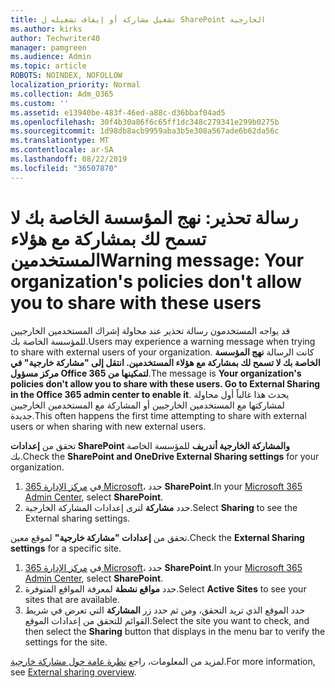 ```yaml
---
title: تشغيل مشاركة أو إيقاف تشغيله ل SharePoint الخارجية
ms.author: kirks
author: Techwriter40
manager: pamgreen
ms.audience: Admin
ms.topic: article
ROBOTS: NOINDEX, NOFOLLOW
localization_priority: Normal
ms.collection: Adm_O365
ms.custom: ''
ms.assetid: e13940be-483f-46ed-a88c-d36bbaf04ad5
ms.openlocfilehash: 30f4b30a86f6c65ff1dc348c279341e299b0275b
ms.sourcegitcommit: 1d98db8acb9959aba3b5e308a567ade6b62da56c
ms.translationtype: MT
ms.contentlocale: ar-SA
ms.lasthandoff: 08/22/2019
ms.locfileid: "36507870"
---
```

# <a name="warning-message-your-organizations-policies-dont-allow-you-to-share-with-these-users"></a><span data-ttu-id="08dd1-102">رسالة تحذير: نهج المؤسسة الخاصة بك لا تسمح لك بمشاركة مع هؤلاء المستخدمين</span><span class="sxs-lookup"><span data-stu-id="08dd1-102">Warning message: Your organization's policies don't allow you to share with these users</span></span>

<span data-ttu-id="08dd1-103">قد يواجه المستخدمون رسالة تحذير عند محاولة إشراك المستخدمين الخارجيين للمؤسسة الخاصة بك.</span><span class="sxs-lookup"><span data-stu-id="08dd1-103">Users may experience a warning message when trying to share with external users of your organization.</span></span> <span data-ttu-id="08dd1-104">كانت الرسالة **نهج المؤسسة الخاصة بك لا تسمح لك بمشاركة مع هؤلاء المستخدمين. انتقل إلى "مشاركة خارجية" في مركز مسؤول Office 365 لتمكينها من**.</span><span class="sxs-lookup"><span data-stu-id="08dd1-104">The message is **Your organization's policies don't allow you to share with these users. Go to External Sharing in the Office 365 admin center to enable it**.</span></span> <span data-ttu-id="08dd1-105">يحدث هذا غالباً أول محاولة لمشاركتها مع المستخدمين الخارجيين أو المشاركة مع المستخدمين الخارجيين جديدة.</span><span class="sxs-lookup"><span data-stu-id="08dd1-105">This often happens the first time attempting to share with external users or when sharing with new external users.</span></span>

<span data-ttu-id="08dd1-106">تحقق من **إعدادات SharePoint والمشاركة الخارجية أندريف** للمؤسسة الخاصة بك.</span><span class="sxs-lookup"><span data-stu-id="08dd1-106">Check the **SharePoint and OneDrive External Sharing settings** for your organization.</span></span>

1. <span data-ttu-id="08dd1-107">في [مركز الإدارة 365 Microsoft](https://admin.microsoft.com/AdminPortal/Home#/homepage">https://admin.microsoft.com/)، حدد **SharePoint**.</span><span class="sxs-lookup"><span data-stu-id="08dd1-107">In your [Microsoft 365 Admin Center](https://admin.microsoft.com/AdminPortal/Home#/homepage">https://admin.microsoft.com/), select **SharePoint**.</span></span>
3. <span data-ttu-id="08dd1-108">حدد **مشاركة** لترى إعدادات المشاركة الخارجية.</span><span class="sxs-lookup"><span data-stu-id="08dd1-108">Select **Sharing** to see the External sharing settings.</span></span>

<span data-ttu-id="08dd1-109">تحقق من **إعدادات "مشاركة خارجية"** لموقع معين.</span><span class="sxs-lookup"><span data-stu-id="08dd1-109">Check the **External Sharing settings** for a specific site.</span></span>

1. <span data-ttu-id="08dd1-110">في [مركز الإدارة 365 Microsoft](https://admin.microsoft.com/AdminPortal/Home#/homepage">https://admin.microsoft.com/)، حدد **SharePoint**.</span><span class="sxs-lookup"><span data-stu-id="08dd1-110">In your [Microsoft 365 Admin Center](https://admin.microsoft.com/AdminPortal/Home#/homepage">https://admin.microsoft.com/), select **SharePoint**.</span></span>
2. <span data-ttu-id="08dd1-111">حدد **مواقع نشطة** لمعرفة المواقع المتوفرة.</span><span class="sxs-lookup"><span data-stu-id="08dd1-111">Select **Active Sites** to see your sites that are available.</span></span>
3. <span data-ttu-id="08dd1-112">حدد الموقع الذي تريد التحقق، ومن ثم حدد زر **المشاركة** التي تعرض في شريط القوائم للتحقق من إعدادات الموقع.</span><span class="sxs-lookup"><span data-stu-id="08dd1-112">Select the site you want to check, and then select the **Sharing** button that displays in the menu bar to verify the settings for the site.</span></span>

<span data-ttu-id="08dd1-113">لمزيد من المعلومات، راجع [نظرة عامة حول مشاركة خارجية](https://docs.microsoft.com/sharepoint/external-sharing-overview).</span><span class="sxs-lookup"><span data-stu-id="08dd1-113">For more information, see [External sharing overview](https://docs.microsoft.com/sharepoint/external-sharing-overview).</span></span>